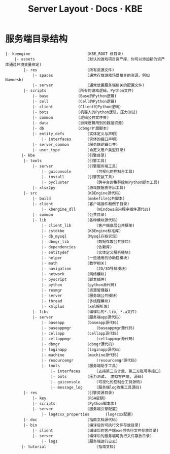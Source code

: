 ﻿---
layout: docs_cn
title: Server Layout · Docs · KBE
tab: docs
docsitem: concepts-directorys
---

服务端目录结构
=============


	|- kbengine							(KBE_ROOT 根目录)
		|- assets						(默认的游戏项目资产库，你可以添加新的资产库通过环境变量绑定)
			|- res						(所有资源文件)
				|- spaces				(通常存放游戏场景相关的资源，例如Navmesh)
				|- server				(通常放置服务端相关的配置文件)
			|- scripts				(所有的游戏逻辑，Python文件)
				|- base				(Base的Python逻辑)
				|- cell				(Cell的Python逻辑)
				|- client			(Client的Python逻辑)
				|- bots				(机器人的Python逻辑，压力测试)
				|- common			(逻辑公共文件夹)
				|- data				(游戏逻辑用到的数据资源)
				|- db				(dbmgr扩展脚本)
				|- entity_defs			(实体定义与声明)
					|- interfaces		(实体的接口声明)
				|- server_common		(服务端逻辑公共)
				|- user_type			(自定义用户类型目录)
		   |- kbe						(引擎目录)
			|- tools					(引擎工具)
				|- server				(引擎服务端工具)
					|- guiconsole			(可视化的控制台工具)
					|- install			(引擎安装工具)
					|- pycluster			(跨平台的集群控制Python脚本工具)
				|- xlsx2py				(游戏数据表导出工具)
			|- src						(KBEngine源代码)
				|- build				(makefile公共脚本)
				|- client				(客户端插件和例子目录)
					|- kbengine_dll			(Windows应用程序插件源代码)
				|- common				(公共目录)
				|- lib					(各种模块源代码)
					|- client_lib			(客户端底层公共框架)
					|- cstdkbe			(KBEngine标准库)
					|- db_mysql			(Mysql存取实现)
					|- dbmgr_lib			(数据存取公共接口)
					|- dependencies			(依赖库)
					|- entitydef			(实体定义解析模块)
					|- helper			(一些通用的协助性模块)
					|- math				(数学相关)
					|- navigation			(2D/3D导航模块)
					|- network			(网络模块)
					|- pyscript			(脚本插件)
					|- python			(python源代码)
					|- resmgr			(资源管理器)
					|- server			(服务端公共模块)
					|- thread			(多线程模块)
					|- xmlplus			(xml解析库)
				|- libs					(编译后的*.lib, *.a文件)
				|- server				(服务端app源代码)
					|- baseapp			(baseapp源代码)
					|- baseappmgr			(baseappmgr源代码)
					|- cellapp			(cellapp源代码)
					|- cellappmgr			(cellappmgr源代码)
					|- dbmgr			(dbmgr源代码)
					|- loginapp			(loginapp源代码)
					|- machine			(machine源代码)
					|- resourcemgr			(resourcemgr源代码)
					|- tools			(服务端助手工具)
						|- interfaces		(支持第三方计费、第三方账号等接口)
						|- bots			(压力测试， 虚拟客户端, 源码)
						|- guiconsole		(可视化的控制台工具源码)
						|- message_log		(服务端log收集工具源码)
			|- res						(引擎资源目录)
				|- key					(RSA密钥)
				|- scripts				(Python脚本库)
				|- server				(服务端引擎配置)
					|- log4cxx_properties		(log4cxx配置)
			|- doc						(指南文档源代码)
			|- bin						(编译后的可执行文件存放目录)
				|- client				(编译后的客户端exe可执行文件存放目录)
				|- server				(编译后的服务端可执行文件存放目录)
					|- logs				(服务端运行日志)
		   |- tutorial						(指南文档)